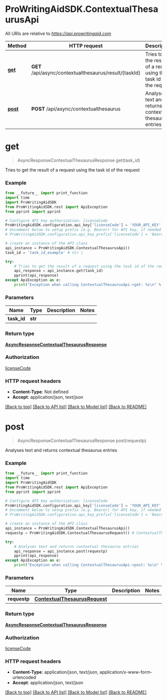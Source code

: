 # ProWritingAidSDK.ContextualThesaurusApi

All URIs are relative to *https://api.prowritingaid.com*

Method | HTTP request | Description
------------- | ------------- | -------------
[**get**](ContextualThesaurusApi.md#get) | **GET** /api/async/contextualthesaurus/result/{taskId} | Tries to get the result of a request using the task id of the request
[**post**](ContextualThesaurusApi.md#post) | **POST** /api/async/contextualthesaurus | Analyses text and returns contextual thesaurus entries


# **get**
> AsyncResponseContextualThesaurusResponse get(task_id)


Tries to get the result of a request using the task id of the request

### Example 
```python
from __future__ import print_function
import time
import ProWritingAidSDK
from ProWritingAidSDK.rest import ApiException
from pprint import pprint

# Configure API key authorization: licenseCode
ProWritingAidSDK.configuration.api_key['licenseCode'] = 'YOUR_API_KEY'
# Uncomment below to setup prefix (e.g. Bearer) for API key, if needed
# ProWritingAidSDK.configuration.api_key_prefix['licenseCode'] = 'Bearer'

# create an instance of the API class
api_instance = ProWritingAidSDK.ContextualThesaurusApi()
task_id = 'task_id_example' # str | 

try: 
    # Tries to get the result of a request using the task id of the request
    api_response = api_instance.get(task_id)
    pprint(api_response)
except ApiException as e:
    print("Exception when calling ContextualThesaurusApi->get: %s\n" % e)
```

### Parameters

Name | Type | Description  | Notes
------------- | ------------- | ------------- | -------------
 **task_id** | **str**|  | 

### Return type

[**AsyncResponseContextualThesaurusResponse**](AsyncResponseContextualThesaurusResponse.md)

### Authorization

[licenseCode](../README.md#licenseCode)

### HTTP request headers

 - **Content-Type**: Not defined
 - **Accept**: application/json, text/json

[[Back to top]](#) [[Back to API list]](../README.md#documentation-for-api-endpoints) [[Back to Model list]](../README.md#documentation-for-models) [[Back to README]](../README.md)

# **post**
> AsyncResponseContextualThesaurusResponse post(requestp)


Analyses text and returns contextual thesaurus entries

### Example 
```python
from __future__ import print_function
import time
import ProWritingAidSDK
from ProWritingAidSDK.rest import ApiException
from pprint import pprint

# Configure API key authorization: licenseCode
ProWritingAidSDK.configuration.api_key['licenseCode'] = 'YOUR_API_KEY'
# Uncomment below to setup prefix (e.g. Bearer) for API key, if needed
# ProWritingAidSDK.configuration.api_key_prefix['licenseCode'] = 'Bearer'

# create an instance of the API class
api_instance = ProWritingAidSDK.ContextualThesaurusApi()
requestp = ProWritingAidSDK.ContextualThesaurusRequest() # ContextualThesaurusRequest | 

try: 
    # Analyses text and returns contextual thesaurus entries
    api_response = api_instance.post(requestp)
    pprint(api_response)
except ApiException as e:
    print("Exception when calling ContextualThesaurusApi->post: %s\n" % e)
```

### Parameters

Name | Type | Description  | Notes
------------- | ------------- | ------------- | -------------
 **requestp** | [**ContextualThesaurusRequest**](ContextualThesaurusRequest.md)|  | 

### Return type

[**AsyncResponseContextualThesaurusResponse**](AsyncResponseContextualThesaurusResponse.md)

### Authorization

[licenseCode](../README.md#licenseCode)

### HTTP request headers

 - **Content-Type**: application/json, text/json, application/x-www-form-urlencoded
 - **Accept**: application/json, text/json

[[Back to top]](#) [[Back to API list]](../README.md#documentation-for-api-endpoints) [[Back to Model list]](../README.md#documentation-for-models) [[Back to README]](../README.md)

